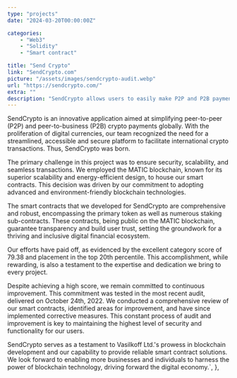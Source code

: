 ```yaml
---
type: "projects"
date: "2024-03-20T00:00:00Z"

categories: 
    - "Web3"
    - "Solidity"
    - "Smart contract"

title: "Send Crypto"
link: "SendCrypto.com"
picture: "/assets/images/sendcrypto-audit.webp"
url: "https://sendcrypto.com/"
extra: ""
description: "SendCrypto allows users to easily make P2P and P2B payments to anywhere in the world. The app facilitates global cross-border crypto payments through a mobile application."
---
```

SendCrypto is an innovative application aimed at simplifying peer-to-peer (P2P) and peer-to-business (P2B) crypto payments globally. With the proliferation of digital currencies, our team recognized the need for a streamlined, accessible and secure platform to facilitate international crypto transactions. Thus, SendCrypto was born.

The primary challenge in this project was to ensure security, scalability, and seamless transactions. We employed the MATIC blockchain, known for its superior scalability and energy-efficient design, to house our smart contracts. This decision was driven by our commitment to adopting advanced and environment-friendly blockchain technologies.

The smart contracts that we developed for SendCrypto are comprehensive and robust, encompassing the primary token as well as numerous staking sub-contracts. These contracts, being public on the MATIC blockchain, guarantee transparency and build user trust, setting the groundwork for a thriving and inclusive digital financial ecosystem.

Our efforts have paid off, as evidenced by the excellent category score of 79.38 and placement in the top 20th percentile. This accomplishment, while rewarding, is also a testament to the expertise and dedication we bring to every project.

Despite achieving a high score, we remain committed to continuous improvement. This commitment was tested in the most recent audit, delivered on October 24th, 2022. We conducted a comprehensive review of our smart contracts, identified areas for improvement, and have since implemented corrective measures. This constant process of audit and improvement is key to maintaining the highest level of security and functionality for our users.

SendCrypto serves as a testament to Vasilkoff Ltd.'s prowess in blockchain development and our capability to provide reliable smart contract solutions. We look forward to enabling more businesses and individuals to harness the power of blockchain technology, driving forward the digital economy.`,
    },